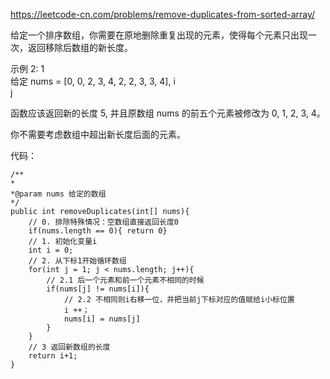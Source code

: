 https://leetcode-cn.com/problems/remove-duplicates-from-sorted-array/

给定一个排序数组，你需要在原地删除重复出现的元素，使得每个元素只出现一次，返回移除后数组的新长度。

示例 2:
               1        
给定 nums = [0, 0, 2, 3, 4, 2, 2, 3, 3, 4],
                        i                 
                                        j 

函数应该返回新的长度 5, 并且原数组 nums 的前五个元素被修改为 0, 1, 2, 3, 4。

你不需要考虑数组中超出新长度后面的元素。

代码：

```
/**
*
*@param nums 给定的数组
*/
public int removeDuplicates(int[] nums){
    // 0. 排除特殊情况：空数组直接返回长度0
    if(nums.length == 0){ return 0}
    // 1. 初始化变量i
    int i = 0;
    // 2. 从下标1开始循环数组
    for(int j = 1; j < nums.length; j++){
        // 2.1 后一个元素和前一个元素不相同的时候
        if(nums[j] != nums[i]){
            // 2.2 不相同则i右移一位，并把当前j下标对应的值赋给i小标位置
            i ++；
            nums[i] = nums[j]
        }
    }
    // 3 返回新数组的长度
    return i+1;
}

```

